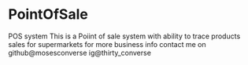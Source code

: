 # PointOfSale
POS system
This is a Poiint of sale system with ability to trace products sales for supermarkets
for more business info contact me on github@mosesconverse ig@thirty_converse 
